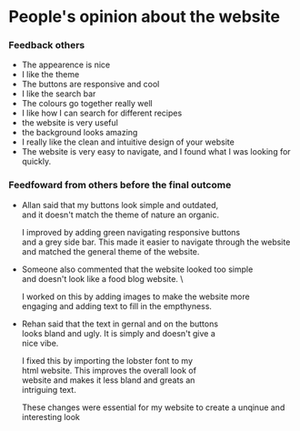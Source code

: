 # People's opinion about the website
### Feedback others
- The appearence is nice
- I like the theme
- The buttons are responsive and cool
- I like the search bar
- The colours go together really well
- I like how I can search for different recipes
- the website is very useful
- the background looks amazing
- I really like the clean and intuitive design of your website
- The website is very easy to navigate, and I found what I was looking for quickly.

### Feedfoward from others before the final outcome
- Allan said that my buttons look simple and outdated, \
  and it doesn't match the theme of nature an organic.

  I improved by adding green navigating responsive buttons \
  and a grey side bar. This made it easier to navigate
  through the website and matched the general theme of the
  website.

- Someone also commented that the website looked too simple \
  and doesn't look like a food blog website. \

  I worked on this by adding images to make the website more \
  engaging and adding text to fill in the empthyness.

- Rehan said that the text in gernal and on the buttons \
  looks bland and ugly. It is simply and doesn't give a \
  nice vibe.

  I fixed this by importing the lobster font to my \
  html website. This improves the overall look of \
  website and makes it less bland and greats an \
  intriguing text.

  These changes were essential for my website to create a
  unqinue and interesting look
  
